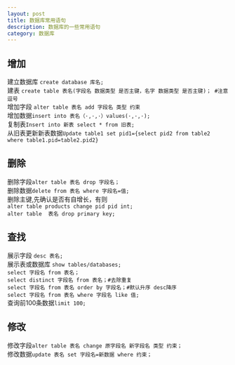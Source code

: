```yaml
---
layout: post
title: 数据库常用语句
description: 数据库的一些常用语句
category: 数据库
---
```


## 增加  
建立数据库
`create database 库名;`  
建表
`create table 表名(字段名 数据类型 是否主键，名字 数据类型 是否主键)； #注意逗号`  
增加字段
`alter table 表名 add 字段名 类型 约束`  
增加数据`insert into 表名（·,·,·）values(·,·,·);`  
复制表`Insert into 新表 select * from 旧表;`  
从旧表更新新表数据`Update table1 set pid1={select pid2 from table2  where table1.pid=table2.pid2}`  
## 删除  
删除字段`alter table 表名 drop 字段名；`  
删除数据`delete from 表名 where 字段名=值;`  
删除主键,先确认是否有自增长，有则  
    `alter table products change pid pid int;`    
		`alter table  表名 drop primary key;`  
## 查找  
展示字段
`desc 表名;`  
展示表或数据库
`show tables/databases;`  
`select 字段名 from 表名；`  
`select distinct 字段名 from 表名；#去除重复`  
`select 字段名 from 表名 order by 字段名；#默认升序 desc降序`  
`select 字段名 from 表名 where 字段名 like 值;`  
查询前100条数据`limit 100;`  
## 修改  
修改字段`alter table 表名 change 原字段名 新字段名 类型 约束；`  
修改数据`update 表名 set 字段名=新数据 where 约束；`  
